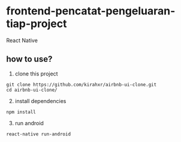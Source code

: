 # frontend-pencatat-pengeluaran-tiap-project
React Native
## how to use?
1. clone this project
```
git clone https://github.com/kirahxr/airbnb-ui-clone.git
cd airbnb-ui-clone/
```
2. install dependencies
```
npm install
```
3. run android
```
react-native run-android
```
